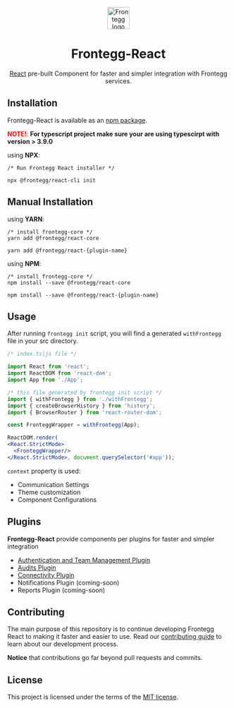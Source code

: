 
<p align="center">
  <a href="https://www.frontegg.com/" rel="noopener" target="_blank">
    <img style="margin-top:40px" height="50" src="https://frontegg.com/wp-content/uploads/2020/04/logo_frrontegg.svg" alt="Frontegg logo">
  </a>
</p>
<h1 align="center">Frontegg-React</h1>
<div align="center">

[React](https://reactjs.org/) pre-built Component for faster and simpler integration with Frontegg services.
</div>

## Installation
Frontegg-React is available as an [npm package](https://www.npmjs.com/package/@frontegg/react-core).

<font color='red'>**NOTE!**:</font> **For typescript project make sure your are using typescirpt with version > 3.9.0**

using **NPX**:
```
/* Run Frontegg React installer */

npx @frontegg/react-cli init

```

## Manual Installation

using **YARN**:
```
/* install frontegg-core */
yarn add @frontegg/react-core

yarn add @frontegg/react-{plugin-name}

```
using **NPM**:
```
/* install frontegg-core */
npm install --save @frontegg/react-core

npm install --save @frontegg/react-{plugin-name}
```


## Usage

After running `frontegg init` script, you will find a generated `withFrontegg` file
in your src directory.


```jsx
/* index.ts|js file */

import React from 'react';
import ReactDOM from 'react-dom';
import App from './App';

/* this file generated by frontegg init script */
import { withFrontegg } from './withFrontegg';
import { createBrowserHistory } from 'history';
import { BrowserRouter } from 'react-router-dom';

const FronteggWrapper = withFrontegg(App);

ReactDOM.render(
<React.StrictMode>
  <FronteggWrapper/>
</React.StrictMode>, document.querySelector('#app'));
```
``context`` property is used:

- Communication Settings
- Theme customization
- Component Configurations


## Plugins
**Frontegg-React** provide components per plugins for faster and simpler integration

- [Authentication and Team Management Plugin](packages/auth)
- [Audits Plugin](packages/audits)
- [Connectivity Plugin](packages/connectivity)
- Notifications Plugin (coming-soon)
- Reports Plugin (coming-soon)


## Contributing

The main purpose of this repository is to continue developing Frontegg React to making it faster and easier to use.
Read our [contributing guide](/CONTRIBUTING.md) to learn about our development process.

**Notice** that contributions go far beyond pull requests and commits.

## License

This project is licensed under the terms of the [MIT license](/LICENSE).
